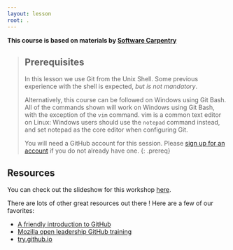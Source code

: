 ```yaml
---
layout: lesson
root: .
---
```

**This course is based on materials by [Software Carpentry](http://www.software-carpentry.org)**

> ## Prerequisites
> In this lesson we use Git from the Unix Shell.
> Some previous experience with the shell is expected,
> *but is not mandatory*.
>
> Alternatively, this course can be followed on Windows using
> Git Bash.
> All of the commands shown will work on Windows using Git Bash,
> with the exception of the `vim` command.
> vim is a common text editor on Linux:
> Windows users should use the `notepad` command instead, and set
> notepad as the core editor when configuring Git.
>
> You will need a GitHub account for this session.
> Please [sign up for an account](https://github.com/)
if you do not already have one.
{: .prereq}

## Resources

You can check out the slideshow for this workshop [here](https://mathdugre.me/git-course/slideshow/slides.html#/title-slide).


There are lots of other great resources out there !
Here are a few of our favorites:

* [A friendly introduction to GitHub](https://kirstiejane.github.io/friendly-github-intro/)
* [Mozilla open leadership GitHub training](https://mozilla.github.io/open-leadership-training-series/articles/get-your-project-online/introducing-github-for-collaborative-work-and-version-control/)
* [try.github.io](https://try.github.io/)
